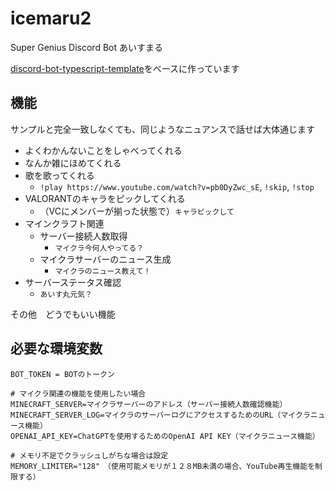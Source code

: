 # icemaru2
Super Genius Discord Bot あいすまる

[discord-bot-typescript-template](https://github.com/avaice/discord-bot-typescript-template)をベースに作っています

## 機能
サンプルと完全一致しなくても、同じようなニュアンスで話せば大体通じます
- よくわかんないことをしゃべってくれる
- なんか雑にほめてくれる
- 歌を歌ってくれる
  - `!play https://www.youtube.com/watch?v=pb0DyZwc_sE`, `!skip`, `!stop`
- VALORANTのキャラをピックしてくれる
  - （VCにメンバーが揃った状態で）`キャラピックして`
- マインクラフト関連
  - サーバー接続人数取得
    - `マイクラ今何人やってる？`
  - マイクラサーバーのニュース生成
    - `マイクラのニュース教えて！`
- サーバーステータス確認
  - `あいす丸元気？`

その他　どうでもいい機能

## 必要な環境変数

```
BOT_TOKEN = BOTのトークン

# マイクラ関連の機能を使用したい場合
MINECRAFT_SERVER=マイクラサーバーのアドレス（サーバー接続人数確認機能）
MINECRAFT_SERVER_LOG=マイクラのサーバーログにアクセスするためのURL（マイクラニュース機能）
OPENAI_API_KEY=ChatGPTを使用するためのOpenAI API KEY（マイクラニュース機能）

# メモリ不足でクラッシュしがちな場合は設定
MEMORY_LIMITER="128"　（使用可能メモリが１２８MB未満の場合、YouTube再生機能を制限する）
```
